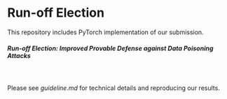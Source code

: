 # Run-off Election

This repository includes PyTorch implementation of our submission.

##### Run-off Election: Improved Provable Defense against Data Poisoning Attacks 

<br>
<br>
Please see <i>guideline.md</i> for technical details and reproducing our results.